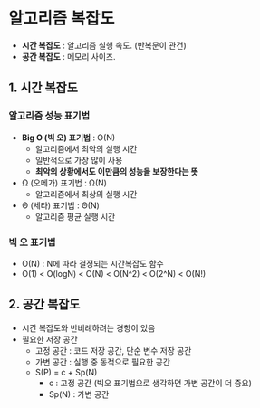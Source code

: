# 알고리즘 복잡도
- **시간 복잡도** : 알고리즘 실행 속도. (반복문이 관건)
- **공간 복잡도** : 메모리 사이즈.

## 1. 시간 복잡도
### 알고리즘 성능 표기법
- **Big O (빅 오) 표기법** : O(N)
  - 알고리즘에서 최악의 실행 시간
  - 일반적으로 가장 많이 사용
  - **최악의 상황에서도 이만큼의 성능을 보장한다는 뜻**
- Ω (오메가) 표기법 : Ω(N)
  - 알고리즘에서 최상의 실행 시간
- Θ (세타) 표기법 : Θ(N)
  - 알고리즘 평균 실행 시간

### 빅 오 표기법
- O(N) : N에 따라 결정되는 시간복잡도 함수
- O(1) < O(logN) < O(N) < O(N^2) < O(2^N) < O(N!)

## 2. 공간 복잡도
- 시간 복잡도와 반비례하려는 경향이 있음
- 필요한 저장 공간
  - 고정 공간 : 코드 저장 공간, 단순 변수 저장 공간
  - 가변 공간 : 실행 중 동적으로 필요한 공간
  - S(P) = c + Sp(N)
    - c : 고정 공간 (빅오 표기법으로 생각하면 가변 공간이 더 중요)
    - Sp(N) : 가변 공간